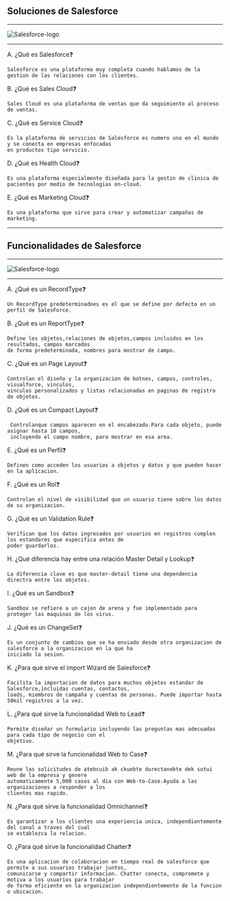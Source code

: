 ## Soluciones de Salesforce

------

![Salesforce-logo](https://user-images.githubusercontent.com/91232190/166180802-924fb39d-41e6-4c66-9f16-50914b10a7ee.jpg)

------

A.	¿Qué es Salesforce❓ 
    
    Salesforce es una plataforma muy completa cuando hablamos de la gestion de las relaciones con los clientes.

B.	¿Qué es Sales Cloud❓ 

    Sales Cloud es una plataforma de ventas que da seguimiento al proceso de ventas.

C.	¿Qué es Service Cloud❓

    Es la plataforma de servicios de Salesforce es numero uno en el mundo y se conecta en empresas enfocadas 
    en productos tipo servicio.

D.	¿Qué es Health Cloud❓

    Es una plataforma especialmente diseñada para la gestin de clinica de pacientes por medio de tecnologias on-cloud.

E.	¿Qué es Marketing Cloud❓
  
    Es una plataforma que sirve para crear y automatizar campañas de marketing.
    
------

## Funcionalidades de Salesforce
------

![Salesforce-logo](https://user-images.githubusercontent.com/91232190/166181093-07d9e53e-7ebd-4698-ab05-6767e871db16.jpg)

------

A.  ¿Qué es un RecordType❓

    Un RecordType predeterminadoes es el que se define por defecto en un perfil de SalesForce.

B.	¿Qué es un ReportType❓

    Define los objetos,relaciones de objetos,campos incluidos en los resultados, campos marcados 
    de forma predeterminada, nombres para mostrar de campo.

C.	¿Qué es un Page Layout❓

    Controlan el diseño y la organizacion de botnes, campos, controles, visualforce, vinculos,
    vinculos personalizados y listas relacionadas en paginas de registro de objetos.

D.	¿Qué es un Compact Layout❓

     Controlanque campos aparecen en el encabezado.Para cada objeto, puede asignar hasta 10 campos,
     incluyendo el campo nombre, para mostrar en esa area.

E.	¿Qué es un Perfil❓

    Definen como acceden los usuarios a objetos y datos y que pueden hacer en la aplicacion.

F.	¿Qué es un Rol❓

    Controlan el nivel de visibilidad que un usuario tiene sobre los datos de su organizacion.

G.	¿Qué es un Validation Rule❓

    Verifican que los datos ingresados por usuarios en registros cumplen los estandares que especifica antes de 
    poder guardarlos.

H.	¿Qué diferencia hay entre una relación Master Detail y Lookup❓

    La diferencia clave es que master-detail tiene una dependencia directra entre los objetos.

I.	¿Qué es un Sandbox❓

    Sandbox se refiere a un cajon de arena y fue implementado para proteger las maquinas de los virus.

J.	¿Qué es un ChangeSet❓

    Es un conjunto de cambios que se ha enviado desde otra organizacion de salesforce a la organizacion en la que ha 
    iniciado la sesion.

K.	¿Para qué sirve el import Wizard de Salesforce❓

    Facilita la importacion de datos para muchos objetos estandar de Salesforce,incluidas cuentas, contactos,
    loads, miembros de campaña y cuentas de personas. Puede importar hasta 50mil registros a la vez.

L.	¿Para qué sirve la funcionalidad Web to Lead❓

    Permite diseñar un formulario incluyendo las preguntas mas adecuadas para cada tipo de negocio con el 
    objetivo. 

M.	¿Para qué sirve la funcionalidad Web to Case❓

    Reune las solicitudes de atebcuib ak ckuebte durectanebte dek sutui web de la empresa y genere
    automaticamente 5,000 casos al dia con Web-to-Case.Ayuda a las organizaciones a responder a los
    clientes mas rapido.

N.	¿Para qué sirve la funcionalidad Omnichannel❓

    Es garantizar a los clientes una experiencia unica, independientemente del canal a traves del cual 
    se establezca la relacion.

O.	¿Para qué sirve la funcionalidad Chatter❓

    Es una aplicacion de colaboracion en tiempo real de salesforce que permite a sus usuarios trabajar juntos, 
    comunicarse y compartir informacion. Chatter conecta, compromete y motiva a los usuarios para trabajar 
    de forma eficiente en la organizacion independientemente de la funcion o ubicacion.


